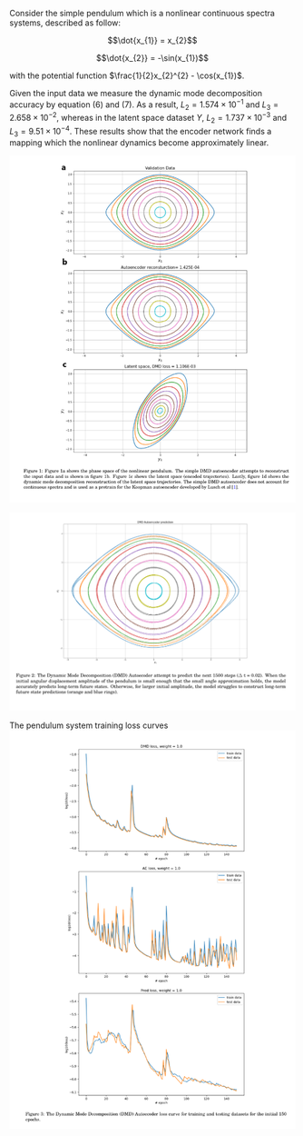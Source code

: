 Consider the simple pendulum which is a nonlinear continuous spectra systems, described as follow: 
 
$$\dot{x_{1}} = x_{2}$$
    
$$\dot{x_{2}} = -\sin(x_{1})$$

with the potential function $\frac{1}{2}x_{2}^{2} - \cos(x_{1})$.

Given the input data we measure the dynamic mode decomposition accuracy by equation (6) and (7). As a result, $L_{2} = 1.574 × 10^{-1}$ and $L_{3} = 2.658 × 10^{-2}$, whereas in the latent space dataset $Y$, $L_{2} =  1.737 × 10^{-3}$ and $L_{3} = 9.51 × 10^{-4}$. These results show that the encoder network finds a mapping which the nonlinear dynamics become approximately linear. 

![](images/pen_rings_ano.PNG)

![](images/pen_rings_doc_pred.PNG)

The pendulum system training loss curves
![](images/loss_docs_pen.PNG)